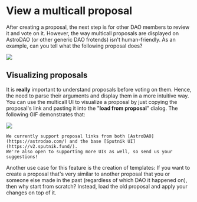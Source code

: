# View a multicall proposal
After creating a proposal, the next step is for other DAO members to review it and vote on it. However, the way multicall proposals are displayed on AstroDAO (or other generic DAO frotends) isn't human-friendly. As an example, can you tell what the following proposal does?

![](https://i.imgur.com/hwCEPqW.png)

## Visualizing proposals

It is **really** important to understand proposals before voting on them. Hence, the need to parse their arguments and display them in a more intuitive way. You can use the multicall UI to visualize a proposal by just copying the proposal's link and pasting it into the "**load from proposal**" dialog. The following GIF demonstrates that:

![](https://i.imgur.com/NUwcils.gif)

```admonish hint
We currently support proposal links from both [AstroDAO](https://astrodao.com/) and the base [Sputnik UI](https://v2.sputnik.fund/).
We're also open to supporting more UIs as well, so send us your suggestions!
```

Another use case for this feature is the creation of templates: If you want to create a proposal that's very similar to another proposal that you or someone else made in the past (regardless of which DAO it happened on), then why start from scratch? Instead, load the old proposal and apply your changes on top of it.
